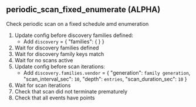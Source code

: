 
## periodic_scan_fixed_enumerate (ALPHA)

Check periodic scan on a fixed schedule amd enumeration

1. Update config before discovery families defined:
    * Add `discovery` = { "families": {  } }
1. Wait for discovery families defined
1. Wait for discovery family keys match
1. Wait for no scans active
1. Update config before scan iterations:
    * Add `discovery.families.vendor` = { "generation": `family generation`, "scan_interval_sec": `10`, "depth": `entries`, "scan_duration_sec": `10` }
1. Wait for scan iterations
1. Check that scan did not terminate prematurely
1. Check that all events have points
